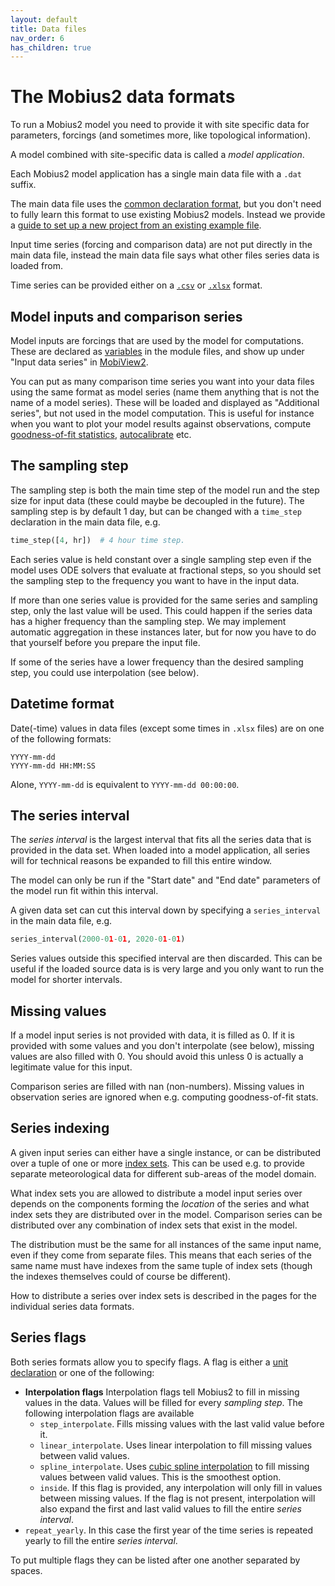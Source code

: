 ```yaml
---
layout: default
title: Data files
nav_order: 6
has_children: true
---
```


# The Mobius2 data formats

To run a Mobius2 model you need to provide it with site specific data for parameters, forcings (and sometimes more, like topological information).

A model combined with site-specific data is called a *model application*.

Each Mobius2 model application has a single main data file with a `.dat` suffix.

The main data file uses the [common declaration format](../mobius2docs/declaration_format.html), but you don't need to fully learn this format to use existing Mobius2 models. Instead we provide a [guide to set up a new project from an existing example file](new_project.html).

Input time series (forcing and comparison data) are not put directly in the main data file, instead the main data file says what other files series data is loaded from.

Time series can be provided either on a [`.csv`](csv_format.html) or [`.xlsx`](xlsx_format.html) format.

## Model inputs and comparison series

Model inputs are forcings that are used by the model for computations. These are declared as [variables](../mobius2docs/central_concepts.html#properties) in the module files, and show up under "Input data series" in [MobiView2](../mobiviewdocs/plotting.html).

You can put as many comparison time series you want into your data files using the same format as model series (name them anything that is not the name of a model series). These will be loaded and displayed as "Additional series", but not used in the model computation. This is useful for instance when you want to plot your model results against observations, compute [goodness-of-fit statistics](../mobiviewdocs/statistics.html), [autocalibrate](../mobiviewdocs/sensitivity.html) etc.

## The sampling step

The sampling step is both the main time step of the model run and the step size for input data (these could maybe be decoupled in the future). The sampling step is by default 1 day, but can be changed with a `time_step` declaration in the main data file, e.g.

```python
time_step([4, hr])  # 4 hour time step.
```

Each series value is held constant over a single sampling step even if the model uses ODE solvers that evaluate at fractional steps, so you should set the sampling step to the frequency you want to have in the input data.

If more than one series value is provided for the same series and sampling step, only the last value will be used. This could happen if the series data has a higher frequency than the sampling step. We may implement automatic aggregation in these instances later, but for now you have to do that yourself before you prepare the input file.

If some of the series have a lower frequency than the desired sampling step, you could use interpolation (see below).

## Datetime format

Date(-time) values in data files (except some times in `.xlsx` files) are on one of the following formats:

```
YYYY-mm-dd
YYYY-mm-dd HH:MM:SS
```

Alone, `YYYY-mm-dd` is equivalent to `YYYY-mm-dd 00:00:00`.

## The series interval

The *series interval* is the largest interval that fits all the series data that is provided in the data set. When loaded into a model application, all series will for technical reasons be expanded to fill this entire window.

The model can only be run if the "Start date" and "End date" parameters of the model run fit within this interval.

A given data set can cut this interval down by specifying a `series_interval` in the main data file, e.g.

```python
series_interval(2000-01-01, 2020-01-01)
```

Series values outside this specified interval are then discarded. This can be useful if the loaded source data is is very large and you only want to run the model for shorter intervals.

## Missing values

If a model input series is not provided with data, it is filled as 0. If it is provided with some values and you don't interpolate (see below), missing values are also filled with 0. You should avoid this unless 0 is actually a legitimate value for this input. 

Comparison series are filled with nan (non-numbers). Missing values in observation series are ignored when e.g. computing goodness-of-fit stats.

## Series indexing

A given input series can either have a single instance, or can be distributed over a tuple of one or more [index sets](../mobius2docs/central_concepts.html#index-sets-and-distributions). This can be used e.g. to provide separate meteorological data for different sub-areas of the model domain.

What index sets you are allowed to distribute a model input series over depends on the components forming the *location* of the series and what index sets they are distributed over in the model. Comparison series can be distributed over any combination of index sets that exist in the model.

The distribution must be the same for all instances of the same input name, even if they come from separate files. This means that each series of the same name must have indexes from the same tuple of index sets (though the indexes themselves could of course be different).

How to distribute a series over index sets is described in the pages for the individual series data formats.

## Series flags

Both series formats allow you to specify flags. A flag is either a [unit declaration](../mobius2docs/units.html#the-unit-declaration-format) or one of the following:

- **Interpolation flags** Interpolation flags tell Mobius2 to fill in missing values in the data. Values will be filled for every *sampling step*. The following interpolation flags are available
	- `step_interpolate`. Fills missing values with the last valid value before it.
	- `linear_interpolate`. Uses linear interpolation to fill missing values between valid values.
	- `spline_interpolate`. Uses [cubic spline interpolation](https://en.wikipedia.org/wiki/Spline_interpolation) to fill missing values between valid values. This is the smoothest option.
	- `inside`. If this flag is provided, any interpolation will only fill in values between missing values. If the flag is not present, interpolation will also expand the first and last valid values to fill the entire *series interval*.
- `repeat_yearly`. In this case the first year of the time series is repeated yearly to fill the entire *series interval*.

To put multiple flags they can be listed after one another separated by spaces.

